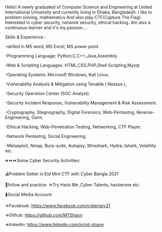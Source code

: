 Hello! A newly graduated of Computer Science and Engineering at United International University and currently living in Dhaka, Bangladesh. I like to problem solving, mathematics And also play CTF(Capture The Flag). Interested in cyber security, network security, ethical hacking. Am also a continuous learner and it's my passion....

Skills & Experience :

-skilled in MS word, MS Excel, MS power point

-Programming Language: Python,C,C++,Java,Assembly.

-Web & Scripting Languages: HTML,CSS,PHP,Shell Scripting,Mysql

-Operating Systems: Microsoft Windows, Kali Linux,

-Vulnerability Analysis & Mitigation using Tenable ( Nessus ),

-Security Operation Center (SOC Analyst).

-Security Incident Response, Vulnerability Management & Risk Assessment.

-Cryptography, Stegnography, Digital Forensics, Web-Pentestng, Reverse-Engineering, Osint.

-Ethical Hacking, Web-Penetration Testing, Networking, CTF Player.

-Network Pentestng, Social Engineering.

-Metasploit, Nmap, Burp-suite, Autopsy, Wireshark, Hydra, tshark, Volatility etc.

⏩⏩⏩Some Cyber Security Activities:

⛳Problem Setter in Eid Mini CTF with Cyber Bangla 2021

👀follow and practice: =>Try Hack Me ,Cyber Talents, hackerone etc.

🚺Social Media Account:

=>Facebook: https://www.facebook.com/cyberspy21 

=>Github: https://github.com/MTShaon 

=>linkedin: https://www.linkedin.com/in/mt-shaon

<!---
MTShaon/MTShaon is a ✨ special ✨ repository because its `README.md` (this file) appears on your GitHub profile.
You can click the Preview link to take a look at your changes.
--->
